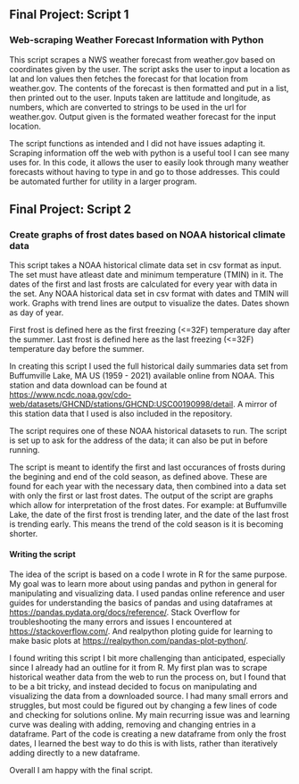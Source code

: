## Final Project: Script 1
### Web-scraping Weather Forecast Information with Python
This script scrapes a NWS weather forecast from weather.gov based on coordinates given by the user. 
The script asks the user to input a location as lat and lon values then fetches the forecast for that location from weather.gov.
The contents of the forecast is then formatted and put in a list, then printed out to the user.
Inputs taken are lattitude and longitude, as numbers, which are converted to strings to be used in the url for weather.gov.
Output given is the formated weather forecast for the input location.
  
The script functions as intended and I did not have issues adapting it.
Scraping information off the web with python is a useful tool I can see many uses for. In this code, it allows the user to easily look through many 
weather forecasts without having to type in and go to those addresses. This could be automated further for utility in a larger program.
  
## Final Project: Script 2
### Create graphs of frost dates based on NOAA historical climate data
This script takes a NOAA historical climate data set in csv format as input. The set must have atleast date and minimum temperature (TMIN) in it.
The dates of the first and last frosts are calculated for every year with data in the set.
Any NOAA historical data set in csv format with dates and TMIN will work.
Graphs with trend lines are output to visualize the dates. Dates shown as day of year.
  
First frost is defined here as the first freezing (<=32F) temperature day after the summer.
Last frost is defined here as the last freezing (<=32F) temperature day before the summer.
  
In creating this script I used the full historical daily summaries data set from Buffumville Lake, MA US (1959 - 2021) available online from NOAA. 
This station and data download can be found at https://www.ncdc.noaa.gov/cdo-web/datasets/GHCND/stations/GHCND:USC00190998/detail.
A mirror of this station data that I used is also included in the repository.
  
The script requires one of these NOAA historical datasets to run. The script is set up to ask for the address of the data; it can also be put in before running. 
  
The script is meant to identify the first and last occurances of frosts during the begining and end of the cold season, as defined above.
These are found for each year with the necessary data, then combined into a data set with only the first or last frost dates.
The output of the script are graphs which allow for interpretation of the frost dates.
For example: at Buffumville Lake, the date of the first frost is trending later, and the date of the last frost is trending early. This means the trend of the cold season is it is becoming shorter. 
  
#### Writing the script
The idea of the script is based on a code I wrote in R for the same purpose. My goal was to learn more about using pandas and python in general for manipulating and visualizing data. 
I used pandas online reference and user guides for understanding the basics of pandas and using dataframes at https://pandas.pydata.org/docs/reference/. Stack Overflow for troubleshooting the many errors and issues I encountered at https://stackoverflow.com/. And realpython ploting guide for learning to make basic plots at https://realpython.com/pandas-plot-python/. 
  
I found writing this script I bit more challenging than anticipated, especially since I already had an outline for it from R. 
My first plan was to scrape historical weather data from the web to run the process on, but I found that to be a bit tricky, and instead decided to focus on manipulating and visualizing the data from a downloaded source.
I had many small errors and struggles, but most could be figured out by changing a few lines of code and checking for solutions online. 
My main recurring issue was and learning curve was dealing with adding, removing and changing entries in a dataframe. Part of the code is creating a new dataframe from only the frost dates, I learned the best way to do this is with lists, rather than iteratively adding directly to a new dataframe. 
  
Overall I am happy with the final script.


